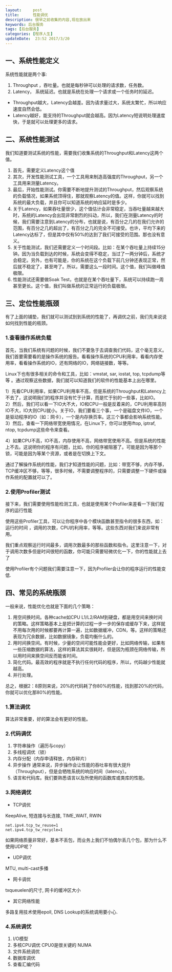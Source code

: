 ```yaml
---
layout:     post
title:      性能调优
description: 很早之前收集的内容,现在放出来     
keywords: 后台服务
tags: [后台服务]
categories: [程序人生]
updateDate:  23:52 2017/3/20
---
```

  
## 一、系统性能定义  
  
系统性能就是两个事:  
  
1. Throughput ，吞吐量。也就是每秒钟可以处理的请求数，任务数。  
2. Latency， 系统延迟。也就是系统在处理一个请求或一个任务时的延迟。  
  
* Throughput越大，Latency会越差。因为请求量过大，系统太繁忙，所以响应速度自然会低。  
*  Latency越好，能支持的Throughput就会越高。因为Latency短说明处理速度快，于是就可以处理更多的请求。  
  
## 二、系统性能测试  
  
我们知道要测试系统的性能，需要我们收集系统的Throughput和Latency这两个值。  
  
1. 首先，需要定义Latency这个值  
2. 其次，开发性能测试工具，一个工具用来制造高强度的Throughput，另一个工具用来测量Latency。  
3. 最后，开始性能测试。你需要不断地提升测试的Throughput，然后观察系统的负载情况，如果系统顶得住，那就观察Latency的值。这样，你就可以找到系统的最大负载，并且你可以知道系统的响应延时是多少。  
4. 关于Latency，如果吞吐量很少，这个值估计会非常稳定，当吞吐量越来越大时，系统的Latency会出现非常剧烈的抖动，所以，我们在测量Latency的时候，我们需要注意到Latency的分布，也就是说，有百分之几的在我们允许的范围，有百分之几的超出了，有百分之几的完全不可接受。也许，平均下来的Latency达标了，但是其中仅有50%的达到了我们可接受的范围。那也没有意义。  
5. 关于性能测试，我们还需要定义一个时间段。比如：在某个吞吐量上持续15分钟。因为当负载到达的时候，系统会变得不稳定，当过了一两分钟后，系统才会稳定。另外，也有可能是，你的系统在这个负载下前几分钟还表现正常，然后就不稳定了，甚至垮了。所以，需要这么一段时间。这个值，我们叫做峰值极限。  
6. 性能测试还需要做Soak Test，也就是在某个吞吐量下，系统可以持续跑一周甚至更长。这个值，我们叫做系统的正常运行的负载极限。  
  
## 三、定位性能瓶颈  
  
有了上面的铺垫，我们就可以测试到到系统的性能了，再调优之前，我们先来说说如何找到性能的瓶颈。  
  
### 1.查看操作系统负载  
  
首先，当我们系统有问题的时候，我们不要急于去调查我们代码，这个毫无意义。我们首要需要看的是操作系统的报告。看看操作系统的CPU利用率，看看内存使用率，看看操作系统的IO，还有网络的IO，网络链接数，等等。  
  
Linux下也有很多相关的命令和工具，比如：vmstat, sar, iostat, top, tcpdump等等 。通过观察这些数据，我们就可以知道我们的软件的性能基本上出在哪里。  
  
1）先看CPU利用率，如果CPU利用率不高，但是系统的Throughput和Latency上不去了，这说明我们的程序并没有忙于计算，而是忙于别的一些事，比如IO。  
2）然后，我们可以看一下IO大不大，IO和CPU一般是反着来的，CPU利用率高则IO不大，IO大则CPU就小。关于IO，我们要看三个事，一个是磁盘文件IO，一个是驱动程序的IO（如：网卡），一个是内存换页率。这三个事都会影响系统性能。  
3）然后，查看一下网络带宽使用情况，在Linux下，你可以使用iftop, iptraf, ntop, tcpdump这些命令来查看。  
  
4）如果CPU不高，IO不高，内存使用不高，网络带宽使用不高。但是系统的性能上不去。这说明你的程序有问题，比如，你的程序被阻塞了。可能是因为等那个锁，可能是因为等某个资源，或者是在切换上下文。  
  
通过了解操作系统的性能，我们才知道性能的问题，比如：带宽不够，内存不够，TCP缓冲区不够，等等，很多时候，不需要调整程序的，只需要调整一下硬件或操作系统的配置就可以了。  
  
### 2.使用Profiler测试  
  
接下来，我们需要使用性能检测工具，也就是使用某个Profiler来差看一下我们程序的运行性能  
  
使用这些Profiler工具，可以让你程序中各个模块函数甚至指令的很多东西，如：运行的时间 ，调用的次数，CPU的利用率，等等。这些东西对我们来说非常有用。  
  
  
我们重点观察运行时间最多，调用次数最多的那些函数和指令。这里注意一下，对于调用次数多但是时间很短的函数，你可能只需要轻微优化一下，你的性能就上去了  
  
使用Profiler有个问题我们需要注意一下，因为Profiler会让你的程序运行的性能变低.  
  
## 四、常见的系统瓶颈  
  
一般来说，性能优化也就是下面的几个策略：  
  
1. 用空间换时间。各种cache如CPU L1/L2/RAM到硬盘，都是用空间来换时间的策略。这样策略基本上是把计算的过程一步一步的保存或缓存下来，这样就不用每次用的时候都要再计算一遍，比如数据缓冲，CDN，等。这样的策略还表现为冗余数据，比如数据镜象，负载均衡什么的。    
2. 用时间换空间。有时候，少量的空间可能性能会更好，比如网络传输，如果有一些压缩数据的算法，这样的算法其实很耗时，但是因为瓶颈在网络传输，所以用时间来换空间反而能省时间。    
3. 简化代码。最高效的程序就是不执行任何代码的程序，所以，代码越少性能就越高。    
4. 并行处理。    
  
总之，根据2：8原则来说，20%的代码耗了你80%的性能，找到那20%的代码，你就可以优化那80%的性能。   
  
  
### 1.算法调优  
  
算法非常重要，好的算法会有更好的性能。  
  
### 2.代码调优  
  
1. 字符串操作（遍历与copy）    
2. 多线程调优（锁）    
3. 内存分配（内存申请释放，内存碎片）    
4. 异步操作 通常来说，异步操作会让性能的吞吐率有很大提升（Throughput），但是会牺牲系统的响应时间（latency）。    
5. 语言和代码库。我们要熟悉语言以及所使用的函数库或类库的性能。    
  
### 3.网络调优    
  
* TCP调优  
  
KeepAlive, 短连接与长连接, TIME_WAIT, RWIN  
  
```  
net.ipv4.tcp_tw_reuse=1  
net.ipv4.tcp_tw_recycle=1  
```  
如果网络质量非常好，基本不丢包，而业务上我们不怕偶尔丢几个包，那为什么不使用UDP呢？  
  
* UDP调优  
  
MTU, multi-cast多播  
  
* 网卡调优  
  
txqueuelen的尺寸, 网卡的缓冲区大小  
  
* 其它网络性能  
  
多路复用技术使用epoll, DNS Lookup的系统调用要小心.  
  
### 4.系统调优  
  
1. I/O模型  
2. 多核CPU调优 CPU0是很关键的 NUMA  
3. 文件系统调优  
4. 数据库调优  
5. 查看汇编代码  




